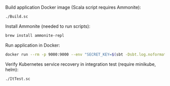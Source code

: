 Build application Docker image (Scala script requires Ammonite):
```sh
./Build.sc
```

Install Ammonite (needed to run scripts):
```sh
brew install ammonite-repl
```

Run application in Docker:
```sh
docker run --rm -p 9000:9000 --env "SECRET_KEY=$(sbt -Dsbt.log.noformat=true 'set showSuccess:=false' playGenerateSecret | tail -n 2 | head -n 1 | cut -d ' ' -f 5-)" web-app
```

Verify Kubernetes service recovery in integration test (require minikube, helm):
```sh
./ItTest.sc
```
